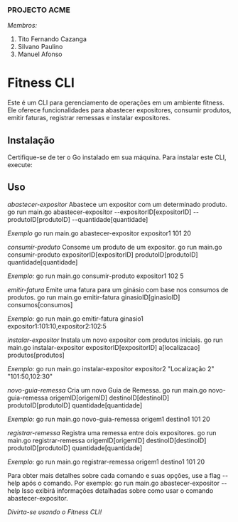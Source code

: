 ### PROJECTO ACME

*Membros:*
1. Tito Fernando Cazanga
2. Silvano Paulino
3. Manuel Afonso

# Fitness CLI

Este é um CLI para gerenciamento de operações em um ambiente fitness. Ele oferece funcionalidades para abastecer expositores, consumir produtos, emitir faturas, registrar remessas e instalar expositores.

## Instalação

Certifique-se de ter o Go instalado em sua máquina. Para instalar este CLI, execute:
  


## Uso

*abastecer-expositor*
Abastece um expositor com um determinado produto.
go run main.go abastecer-expositor --expositorID[expositorID] --produtoID[produtoID] --quantidade[quantidade]

*Exemplo*
go run main.go abastecer-expositor expositor1 101 20  


*consumir-produto*
Consome um produto de um expositor.
go run main.go consumir-produto expositorID[expositorID] produtoID[produtoID] quantidade[quantidade]

*Exemplo:*
go run main.go consumir-produto expositor1 102 5


*emitir-fatura*
Emite uma fatura para um ginásio com base nos consumos de produtos. 
go run main.go emitir-fatura ginasioID[ginasioID] consumos[consumos]

*Exemplo:* 
go run main.go emitir-fatura ginasio1 expositor1:101:10,expositor2:102:5


*instalar-expositor*
Instala um novo expositor com produtos iniciais.
go run main.go instalar-expositor expositorID[expositorID] a[localizacao] produtos[produtos]

*Exemplo:*
go run main.go instalar-expositor expositor2 "Localização 2" "101:50,102:30"


*novo-guia-remessa*
Cria um novo Guia de Remessa.
go run main.go novo-guia-remessa origemID[origemID] destinoID[destinoID] produtoID[produtoID] quantidade[quantidade]

*Exemplo:*
go run main.go novo-guia-remessa origem1 destino1 101 20


*registrar-remessa*
Registra uma remessa entre dois expositores. 
go run main.go registrar-remessa origemID[origemID] destinoID[destinoID] produtoID[produtoID] quantidade[quantidade]

*Exemplo:*
go run main.go registrar-remessa origem1 destino1 101 20


Para obter mais detalhes sobre cada comando e suas opções, use a flag --help após o comando. Por exemplo:
go run main.go abastecer-expositor --help
Isso exibirá informações detalhadas sobre como usar o comando abastecer-expositor.

_Divirta-se usando o Fitness CLI!_
